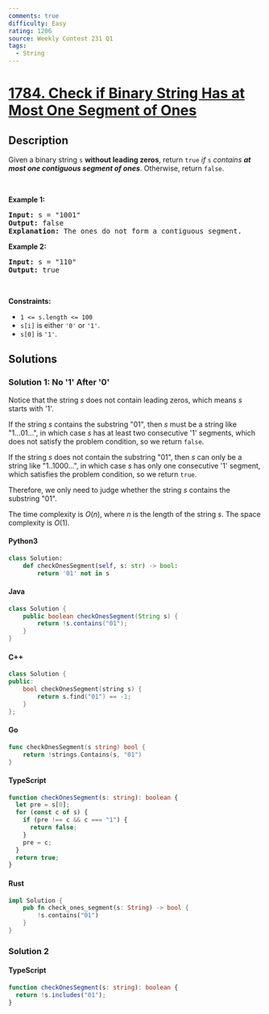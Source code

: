 ```yaml
---
comments: true
difficulty: Easy
rating: 1206
source: Weekly Contest 231 Q1
tags:
  - String
---
```


<!-- problem:start -->

# [1784. Check if Binary String Has at Most One Segment of Ones](https://leetcode.com/problems/check-if-binary-string-has-at-most-one-segment-of-ones)

## Description

<!-- description:start -->

<p>Given a binary string <code>s</code> <strong>​​​​​without leading zeros</strong>, return <code>true</code>​​​ <em>if </em><code>s</code><em> contains <strong>at most one contiguous segment of ones</strong></em>. Otherwise, return <code>false</code>.</p>

<p>&nbsp;</p>
<p><strong class="example">Example 1:</strong></p>

<pre>
<strong>Input:</strong> s = &quot;1001&quot;
<strong>Output:</strong> false
<strong>Explanation: </strong>The ones do not form a contiguous segment.
</pre>

<p><strong class="example">Example 2:</strong></p>

<pre>
<strong>Input:</strong> s = &quot;110&quot;
<strong>Output:</strong> true</pre>

<p>&nbsp;</p>
<p><strong>Constraints:</strong></p>

<ul>
	<li><code>1 &lt;= s.length &lt;= 100</code></li>
	<li><code>s[i]</code>​​​​ is either <code>&#39;0&#39;</code> or <code>&#39;1&#39;</code>.</li>
	<li><code>s[0]</code> is&nbsp;<code>&#39;1&#39;</code>.</li>
</ul>

<!-- description:end -->

## Solutions

<!-- solution:start -->

### Solution 1: No '1' After '0'

Notice that the string $s$ does not contain leading zeros, which means $s$ starts with '1'.

If the string $s$ contains the substring "01", then $s$ must be a string like "1...01...", in which case $s$ has at least two consecutive '1' segments, which does not satisfy the problem condition, so we return `false`.

If the string $s$ does not contain the substring "01", then $s$ can only be a string like "1..1000...", in which case $s$ has only one consecutive '1' segment, which satisfies the problem condition, so we return `true`.

Therefore, we only need to judge whether the string $s$ contains the substring "01".

The time complexity is $O(n)$, where $n$ is the length of the string $s$. The space complexity is $O(1)$.

<!-- tabs:start -->

#### Python3

```python
class Solution:
    def checkOnesSegment(self, s: str) -> bool:
        return '01' not in s
```

#### Java

```java
class Solution {
    public boolean checkOnesSegment(String s) {
        return !s.contains("01");
    }
}
```

#### C++

```cpp
class Solution {
public:
    bool checkOnesSegment(string s) {
        return s.find("01") == -1;
    }
};
```

#### Go

```go
func checkOnesSegment(s string) bool {
	return !strings.Contains(s, "01")
}
```

#### TypeScript

```ts
function checkOnesSegment(s: string): boolean {
  let pre = s[0];
  for (const c of s) {
    if (pre !== c && c === "1") {
      return false;
    }
    pre = c;
  }
  return true;
}
```

#### Rust

```rust
impl Solution {
    pub fn check_ones_segment(s: String) -> bool {
        !s.contains("01")
    }
}
```

<!-- tabs:end -->

<!-- solution:end -->

<!-- solution:start -->

### Solution 2

<!-- tabs:start -->

#### TypeScript

```ts
function checkOnesSegment(s: string): boolean {
  return !s.includes("01");
}
```

<!-- tabs:end -->

<!-- solution:end -->

<!-- problem:end -->
